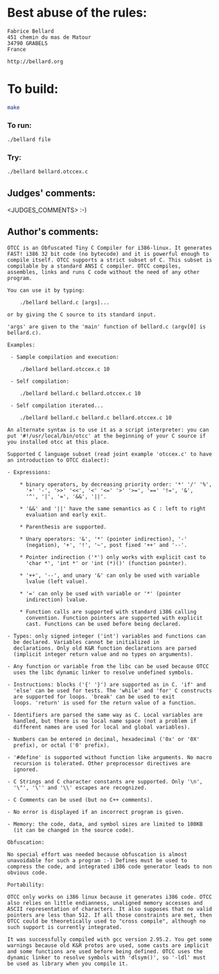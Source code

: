 # Best abuse of the rules:

    Fabrice Bellard
    451 chemin du mas de Matour
    34790 GRABELS
    France

    http://bellard.org

# To build:

```sh
make
```

### To run:

```sh
./bellard file
```

### Try:

```sh
./bellard bellard.otccex.c
```

## Judges' comments:

<JUDGES_COMMENTS> :-)

## Author's comments:

    OTCC is an Obfuscated Tiny C Compiler for i386-linux. It generates
    FAST! i386 32 bit code (no bytecode) and it is powerful enough to
    compile itself. OTCC supports a strict subset of C. This subset is
    compilable by a standard ANSI C compiler. OTCC compiles,
    assembles, links and runs C code without the need of any other
    program.

    You can use it by typing:

        ./bellard bellard.c [args]...

    or by giving the C source to its standard input.

    'args' are given to the 'main' function of bellard.c (argv[0] is
    bellard.c).

    Examples:

     - Sample compilation and execution:

        ./bellard bellard.otccex.c 10

     - Self compilation:

        ./bellard bellard.c bellard.otccex.c 10

     - Self compilation iterated...

        ./bellard bellard.c bellard.c bellard.otccex.c 10

    An alternate syntax is to use it as a script interpreter: you can
    put '#!/usr/local/bin/otcc' at the beginning of your C source if
    you installed otcc at this place.

    Supported C language subset (read joint example 'otccex.c' to have
    an introduction to OTCC dialect):

    - Expressions:

        * binary operators, by decreasing priority order: '*' '/' '%',
          '+' '-', '>>' '<<', '<' '<=' '>' '>=', '==' '!=', '&',
          '^', '|', '=', '&&', '||'.

        * '&&' and '||' have the same semantics as C : left to right
          evaluation and early exit.

        * Parenthesis are supported.

        * Unary operators: '&', '*' (pointer indirection), '-'
          (negation), '+', '!', '~', post fixed '++' and '--'.

        * Pointer indirection ('*') only works with explicit cast to
          'char *', 'int *' or 'int (*)()' (function pointer).

        * '++', '--', and unary '&' can only be used with variable
          lvalue (left value).

        * '=' can only be used with variable or '*' (pointer
          indirection) lvalue.

        * Function calls are supported with standard i386 calling
          convention. Function pointers are supported with explicit
          cast. Functions can be used before being declared.

    - Types: only signed integer ('int') variables and functions can
      be declared. Variables cannot be initialized in
      declarations. Only old K&R function declarations are parsed
      (implicit integer return value and no types on arguments).

    - Any function or variable from the libc can be used because OTCC
      uses the libc dynamic linker to resolve undefined symbols.

    - Instructions: blocks ('{' '}') are supported as in C. 'if' and
      'else' can be used for tests. The 'while' and 'for' C constructs
      are supported for loops. 'break' can be used to exit
      loops. 'return' is used for the return value of a function.

    - Identifiers are parsed the same way as C. Local variables are
      handled, but there is no local name space (not a problem if
      different names are used for local and global variables).

    - Numbers can be entered in decimal, hexadecimal ('0x' or '0X'
      prefix), or octal ('0' prefix).

    - '#define' is supported without function like arguments. No macro
      recursion is tolerated. Other preprocessor directives are
      ignored.

    - C Strings and C character constants are supported. Only '\n',
      '\"', '\'' and '\\' escapes are recognized.

    - C Comments can be used (but no C++ comments).

    - No error is displayed if an incorrect program is given.

    - Memory: the code, data, and symbol sizes are limited to 100KB
      (it can be changed in the source code).

    Obfuscation:

    No special effort was needed because obfuscation is almost
    unavoidable for such a program :-) Defines must be used to
    compress the code, and integrated i386 code generator leads to non
    obvious code.

    Portability:

    OTCC only works on i386 linux because it generates i386 code. OTCC
    also relies on little endianness, unaligned memory accesses and
    ASCII representation of characters. It also supposes that no valid
    pointers are less than 512. If all those constraints are met, then
    OTCC could be theoretically used to "cross compile", although no
    such support is currently integrated.

    It was successfully compiled with gcc version 2.95.2. You get some
    warnings because old K&R protos are used, some casts are implicit
    and some functions are used before being defined. OTCC uses the
    dynamic linker to resolve symbols with 'dlsym()', so '-ldl' must
    be used as library when you compile it.

